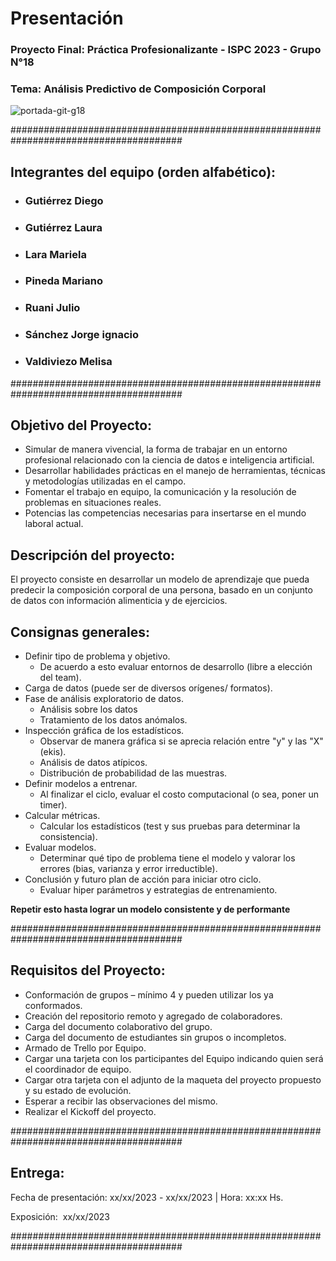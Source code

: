 # Presentación
### Proyecto Final: Práctica Profesionalizante - ISPC 2023 - Grupo N°18

### Tema: Análisis Predictivo de Composición Corporal

![portada-git-g18](https://github.com/julio-ruani-ispc/Grupo18-PracticaProfesionalizante/assets/112911957/bf6a2253-b37d-49cb-a655-f1710d287bff)



#######################################################################################

## Integrantes del equipo (orden alfabético):

- ### Gutiérrez Diego

- ### Gutiérrez Laura

- ### Lara Mariela

- ### Pineda Mariano

- ### Ruani Julio

- ### Sánchez Jorge ignacio

- ### Valdiviezo Melisa

#######################################################################################

## Objetivo del Proyecto:

* Simular de manera vivencial, la forma de trabajar en un entorno profesional relacionado con la ciencia de datos e inteligencia artificial.
* Desarrollar habilidades prácticas en el manejo de herramientas, técnicas y metodologías utilizadas en el campo.
* Fomentar el trabajo en equipo, la comunicación y la resolución de problemas en situaciones reales.
* Potencias las competencias necesarias para insertarse en el mundo laboral actual.

## Descripción del proyecto:

El proyecto consiste en desarrollar un modelo de aprendizaje que pueda predecir la composición corporal de una persona, basado en un conjunto de datos con información alimenticia y de ejercicios.

## Consignas generales:

* Definir tipo de problema y objetivo.
    - De acuerdo a esto evaluar entornos de desarrollo (libre a elección del team).
* Carga de datos (puede ser de diversos orígenes/ formatos).
* Fase de análisis exploratorio de datos.
    - Análisis sobre los datos
    - Tratamiento de los datos anómalos.
* Inspección gráfica de los estadísticos.
    - Observar de manera gráfica si se aprecia relación entre "y" y las "X" (ekis).
    - Análisis de datos atípicos.
    - Distribución de probabilidad de las muestras.
* Definir modelos a entrenar.
    - Al finalizar el ciclo, evaluar el costo computacional (o sea, poner un timer).
* Calcular métricas.
    - Calcular los estadísticos (test y sus pruebas para determinar la consistencia).
* Evaluar modelos.
    - Determinar qué tipo de problema tiene el modelo y valorar los errores (bias, varianza y error irreductible).
* Conclusión y futuro plan de acción para iniciar otro ciclo.
    - Evaluar hiper parámetros y estrategias de entrenamiento.

**Repetir esto hasta lograr un modelo consistente y de performante**

#######################################################################################

## Requisitos del Proyecto:

* Conformación de grupos – mínimo 4 y pueden utilizar los ya conformados.
* Creación del repositorio remoto y agregado de colaboradores.
* Carga del documento colaborativo del grupo.
* Carga del documento de estudiantes sin grupos o incompletos.
* Armado de Trello por Equipo.
* Cargar una tarjeta con los participantes del Equipo indicando quien será el coordinador de equipo.
* Cargar otra tarjeta con el adjunto de la maqueta del proyecto propuesto y su estado de evolución.
* Esperar a recibir las observaciones del mismo.
* Realizar el Kickoff del proyecto.

#######################################################################################

## Entrega:

Fecha de presentación: xx/xx/2023 - xx/xx/2023 | Hora: xx:xx Hs.

Exposición:  xx/xx/2023

#######################################################################################
